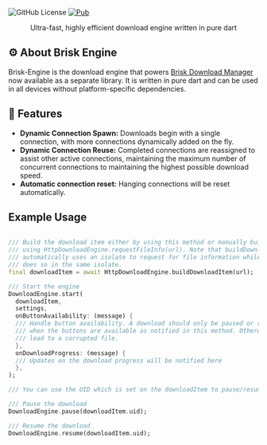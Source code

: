 ![GitHub License](https://img.shields.io/github/license/AminBhst/brisk-engine?style=flat)
[![Pub](https://img.shields.io/pub/v/brisk_engine.svg?style=popout&include_prereleases)](https://pub.dev/packages/brisk_engine)

<p align="center">
<p align="center">Ultra-fast, highly efficient download engine written in pure dart </pal>

## :gear: About Brisk Engine

Brisk-Engine is the download engine that powers [Brisk Download Manager](https://github.com/AminBhst/brisk) now
available as a separate library.
It is written in pure dart and can be used in all devices without platform-specific dependencies.

## :rocket: Features

- **Dynamic Connection Spawn:** Downloads begin with a single connection, with more connections dynamically added on the
  fly.
- **Dynamic Connection Reuse:** Completed connections are reassigned to assist other active connections, maintaining the
  maximum number of concurrent connections to maintaining the highest possible download speed.
- **Automatic connection reset:** Hanging connections will be reset automatically.

## Example Usage

```dart

/// Build the download item either by using this method or manually building it
/// using HttpDownloadEngine.requestFileInfo(url). Note that buildDownloadItem(url)
/// automatically uses an isolate to request for file information while requestFileInfo
/// does so in the same isolate.
final downloadItem = await HttpDownloadEngine.buildDownloadItem(url);

/// Start the engine
DownloadEngine.start(
  downloadItem,
  settings,
  onButtonAvailability: (message) {
  /// Handle button availability. A download should only be paused or resumed
  /// when the buttons are available as notified in this method. Otherwise, it could
  /// lead to a corrupted file.
  },
  onDownloadProgress: (message) {
  /// Updates on the download progress will be notified here
  },
);

/// You can use the UID which is set on the downloadItem to pause/resume the download

/// Pause the download
DownloadEngine.pause(downloadItem.uid);

/// Resume the download
DownloadEngine.resume(downloadItem.uid);

```
